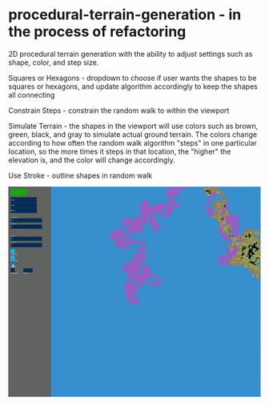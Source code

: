 # procedural-terrain-generation - in the process of refactoring

2D procedural terrain generation with the ability to adjust settings such as shape, color, and step size.

Squares or Hexagons - dropdown to choose if user wants the shapes to be squares or hexagons, and update algorithm accordingly to keep the shapes all connecting

Constrain Steps - constrain the random walk to within the viewport

Simulate Terrain - the shapes in the viewport will use colors such as brown, green, black, and gray to simulate actual ground terrain. The colors change according to how often the random walk algorithm "steps" in one particular location, so the more times it steps in that location, the "higher" the elevation is, and the color will change accordingly.

Use Stroke - outline shapes in random walk


![Gif of project](https://github.com/xipaja/procedural-terrain-generation/blob/main/terrain.gif)
